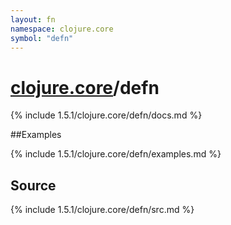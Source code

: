 ```yaml
---
layout: fn
namespace: clojure.core
symbol: "defn"
---
```


# [clojure.core](../)/defn

{% include 1.5.1/clojure.core/defn/docs.md %}

##Examples

{% include 1.5.1/clojure.core/defn/examples.md %}
## Source
{% include 1.5.1/clojure.core/defn/src.md %}

